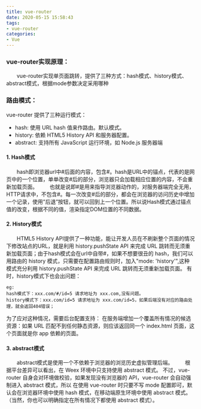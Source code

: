 ```yaml
---
title: vue-router
date: 2020-05-15 15:58:43
tags:
- vue-router
categories:
- Vue
---
```



### vue-router实现原理：
&ensp;&ensp;&ensp;&ensp;vue-router实现单页面跳转，提供了三种方式：hash模式、history模式、abstract模式，根据mode参数决定采用哪种

### 路由模式：
vue-router 提供了三种运行模式：
+ hash: 使用 URL hash 值来作路由。默认模式。
+ history: 依赖 HTML5 History API 和服务器配置。
+ abstract: 支持所有 JavaScript 运行环境，如 Node.js 服务器端


#### 1. Hash模式
&ensp;&ensp;&ensp;&ensp;hash即浏览器url中#后面的内容，包含#。hash是URL中的锚点，代表的是网页中的一个位置，单单改变#后的部分，浏览器只会加载相应位置的内容，不会重新加载页面。
&ensp;&ensp;&ensp;&ensp;也就是说即#是用来指导浏览器动作的，对服务器端完全无用，HTTP请求中，不包含#。每一次改变#后的部分，都会在浏览器的访问历史中增加一个记录，使用”后退”按钮，就可以回到上一个位置。所以说Hash模式通过锚点值的改变，根据不同的值，渲染指定DOM位置的不同数据。

#### 2. History模式
&ensp;&ensp;&ensp;&ensp;HTML5 History API提供了一种功能，能让开发人员在不刷新整个页面的情况下修改站点的URL，就是利用 history.pushState API 来完成 URL 跳转而无须重新加载页面；由于hash模式会在url中自带#，如果不想要很丑的 hash，我们可以用路由的 history 模式，只需要在配置路由规则时，加入"mode: 'history'",这种模式充分利用 history.pushState API 来完成 URL 跳转而无须重新加载页面。
有时，history模式下也会出问题：
```
eg:
hash模式下：xxx.com/#/id=5 请求地址为 xxx.com,没有问题。
history模式下：xxx.com/id=5 请求地址为 xxx.com/id=5，如果后端没有对应的路由处理，就会返回404错误；
```
为了应对这种情况，需要后台配置支持：
在服务端增加一个覆盖所有情况的候选资源：如果 URL 匹配不到任何静态资源，则应该返回同一个 index.html 页面，这个页面就是你 app 依赖的页面。

#### 3. abstract模式
&ensp;&ensp;&ensp;&ensp;abstract模式是使用一个不依赖于浏览器的浏览历史虚拟管理后端。
&ensp;&ensp;&ensp;&ensp;根据平台差异可以看出，在 Weex 环境中只支持使用 abstract 模式。 不过，vue-router 自身会对环境做校验，如果发现没有浏览器的 API，vue-router 会自动强制进入 abstract 模式，所以 在使用 vue-router 时只要不写 mode 配置即可，默认会在浏览器环境中使用 hash 模式，在移动端原生环境中使用 abstract 模式。 （当然，你也可以明确指定在所有情况下都使用 abstract 模式）。
